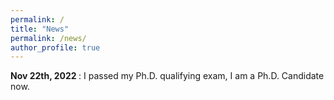 ```yaml
---
permalink: /
title: "News"
permalink: /news/
author_profile: true
---
```


<b> Nov 22th, 2022 </b>: I passed my Ph.D. qualifying exam, I am a Ph.D. Candidate now. 